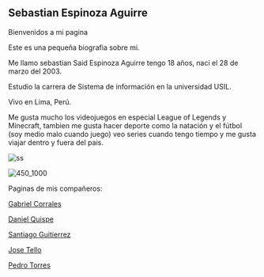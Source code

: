## Sebastian Espinoza Aguirre

Bienvenidos a mi pagina

Este es una pequeña biografia sobre mi.

Me llamo sebastian Said Espinoza Aguirre tengo 18 años, naci el 28 de marzo del 2003.

Estudio la carrera de Sistema de información en la universidad USIL.

Vivo en Lima, Perú.

Me gusta mucho los videojuegos en especial League of Legends y Minecraft, tambien me gusta hacer deporte como la natación y el fútbol (soy medio malo cuando juego)
veo series cuando tengo tiempo y me gusta viajar dentro y fuera del pais.

![ss](https://user-images.githubusercontent.com/86089080/122501173-d0911300-cfb9-11eb-8c2b-a2c960acf876.gif)

![450_1000](https://user-images.githubusercontent.com/86089080/122564470-fe527800-d00a-11eb-8e7b-a1076ed7e16d.jpeg)


Paginas de mis compañeros:

<a href="https://gabrielcorrales.000webhostapp.com/" rel="nofollow noopener noreferrer" target="_blank">Gabriel Corrales</a>

<a href="https://danielquispe1x2.github.io/p-ginaweb/" rel="nofollow noopener noreferrer" target="_blank">Daniel Quispe</a>

<a href="http://evirtuales.com/SantiagoDavidGutierrezSoria.html" rel="nofollow noopener noreferrer" target="_blank">Santiago Guitierrez</a>

<a href="https://josetellosaaz.github.io/JoseMiguelTelloSaaz/" rel="nofollow noopener noreferrer" target="_blank">Jose Tello</a>

<a href="https://pedroarnaldotorreschahua.me/" rel="nofollow noopener noreferrer" target="_blank">Pedro Torres</a>
